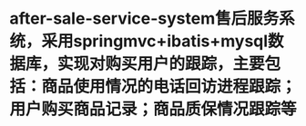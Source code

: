 # after-sale-service-system售后服务系统，采用springmvc+ibatis+mysql数据库，实现对购买用户的跟踪，主要包括：商品使用情况的电话回访进程跟踪；用户购买商品记录；商品质保情况跟踪等
